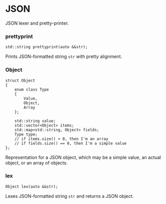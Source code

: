 # JSON

JSON lexer and pretty-printer.

### prettyprint
```
std::string prettyprint(auto &&str);
```
Prints JSON-formatted string `str` with pretty alignment.

### Object
```
struct Object
{
    enum class Type
    {
        Value,
        Object,
        Array
    };

    std::string value;
    std::vector<Object> items;
    std::map<std::string, Object> fields;
    Type type;
    // if items.size() > 0, then I'm an array
    // if fields.size() == 0, then I'm a simple value
};
```
Representation for a JSON object, which may be a simple value, an actual object, or an array of objects.

### lex
```
Object lex(auto &&str);
```
Lexes JSON-formatted string `str` and returns a JSON object.
